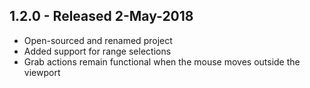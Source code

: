 ## 1.2.0 - Released 2-May-2018
* Open-sourced and renamed project
* Added support for range selections
* Grab actions remain functional when the mouse moves outside the viewport
